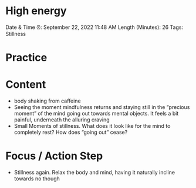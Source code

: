 # High energy

Date & Time ⏰: September 22, 2022 11:48 AM
Length (Minutes): 26
Tags: Stillness

# Practice

# Content

- body shaking from caffeine
- Seeing the moment mindfulness returns and staying still in the “precious moment” of the mind going out towards mental objects. It feels a bit painful, underneath the alluring craving
- Small Moments of stillness. What does it look like for the mind to completely rest? How does “going out” cease?

# Focus / Action Step

- Stillness again. Relax the body and mind, having it naturally incline towards no though
